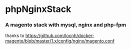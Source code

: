 # phpNginxStack

### A magento stack with mysql, nginx and php-fpm ###

thanks to https://github.com/locnh/docker-magento/blob/master/1.x/config/nginx/magento.conf
